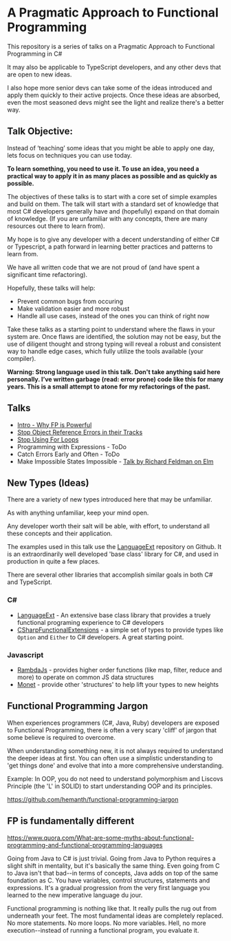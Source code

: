 # A Pragmatic Approach to Functional Programming

This repository is a series of talks on a Pragmatic Approach to Functional Programming in C#

It may also be applicable to TypeScript developers, and any other devs that are open to new ideas.

I also hope more senior devs can take some of the ideas introduced and apply them quickly to their active projects. Once these ideas are absorbed, even the most seasoned devs might see the light and realize there's a better way.

## Talk Objective:
Instead of ‘teaching’ some ideas that you might be able to apply one day, lets focus on techniques you can use today. 

**To learn something, you need to use it. To use an idea, you need a practical way to apply it in as many places as possible and as quickly as possible.**

The objectives of these talks is to start with a core set of simple examples and build on them. The talk will start with a standard set of knowledge that most C# developers generally have and (hopefully) expand on that domain of knowledge.
(If you are unfamiliar with any concepts, there are many resources out there to learn from).

My hope is to give any developer with a decent understanding of either C# or Typescript, a path forward in learning better practices and patterns to learn from.

We have all written code that we are not proud of (and have spent a significant time refactoring).

Hopefully, these talks will help:

- Prevent common bugs from occuring
- Make validation easier and more robust
- Handle all use cases, instead of the ones you can think of right now

Take these talks as a starting point to understand where the flaws in your system are. Once flaws are identified, the solution may not be easy, but the use of diligent thought and strong typing will reveal a robust and consistent way to handle edge cases, which fully utilize the tools available (your compiler).

**Warning: Strong language used in this talk. Don't take anything said here personally. I’ve written garbage (read: error prone) code like this for many years. This is a small attempt to atone for my refactorings of the past.**

## Talks

* [Intro - Why FP is Powerful](WhyFpIsPowerful.md)
* [Stop Object Reference Errors in their Tracks](StopNullReferencesInTheirTracks.md)
* [Stop Using For Loops](StopUsingForLoops.md)
* Programming with Expressions - ToDo
* Catch Errors Early and Often - ToDo
* Make Impossible States Impossible - [Talk by Richard Feldman on Elm](https://www.youtube.com/watch?v=IcgmSRJHu_8)


## New Types (Ideas)

There are a variety of new types introduced here that may be unfamiliar.

As with anything unfamiliar, keep your mind open. 

Any developer worth their salt will be able, with effort, to understand all these concepts and their application.

The examples used in this talk use the [LanguageExt](https://github.com/louthy/language-ext) repository on Github. It is an extraordinarily well developed 'base class' library for C#, and used in production in quite a few places.

There are several other libraries that accomplish similar goals in both C# and TypeScript.

### C#

* [LanguageExt](https://github.com/louthy/language-ext) - An extensive base class library that provides a truely functional programing experience to C# developers
* [CSharpFunctionalExtensions](https://github.com/vkhorikov/CSharpFunctionalExtensions) - a simple set of types to provide types like `Option` and `Either` to C# developers. A great starting point.

### Javascript

* [RambdaJs](http://ramdajs.com/) - provides higher order functions (like map, filter, reduce and more) to operate on common JS data structures
* [Monet](https://monet.github.io/monet.js/) - provide other 'structures' to help lift your types to new heights


## Functional Programming Jargon

When experiences programmers (C#, Java, Ruby) developers are exposed to Functional Programming, there is often a very scary 'cliff' of jargon that some believe is required to overcome.

When understanding something new, it is not always required to understand the deeper ideas at first. You can often use a simplistic understanding to 'get things done' and evolve that into a more comprehensive understanding.

Example:
In OOP, you do not need to understand polymorphism and Liscovs Principle (the 'L' in SOLID) to start understanding OOP and its principles.

https://github.com/hemanth/functional-programming-jargon



## FP is fundamentally different

https://www.quora.com/What-are-some-myths-about-functional-programming-and-functional-programming-languages

Going from Java to C# is just trivial. Going from Java to Python requires a slight shift in mentality, but it's basically the same thing. Even going from C to Java isn't that bad--in terms of concepts, Java adds on top of the same foundation as C. You have variables, control structures, statements and expressions. It's a gradual progression from the very first language you learned to the new imperative language du jour.

Functional programming is nothing like that. It really pulls the rug out from underneath your feet. The most fundamental ideas are completely replaced. No more statements. No more loops. No more variables. Hell, no more execution--instead of running a functional program, you evaluate it.

